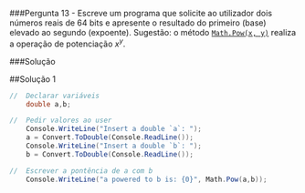 ###Pergunta
13 - Escreve um programa que solicite ao utilizador dois números reais de 64
bits e apresente o resultado do primeiro (base) elevado ao segundo (expoente).
Sugestão: o método
[`Math.Pow(x, y)`](https://docs.microsoft.com/dotnet/api/system.math.pow#System_Math_Pow_System_Double_System_Double)
realiza a operação de potenciação _x<sup>y</sup>_.

###Solução

##Solução 1

```cs
//  Declarar variáveis
    double a,b;

//  Pedir valores ao user
    Console.WriteLine("Insert a double `a`: ");
    a = Convert.ToDouble(Console.ReadLine());
    Console.WriteLine("Insert a double `b`: ");
    b = Convert.ToDouble(Console.ReadLine());

//  Escrever a pontência de a com b
    Console.WriteLine("a powered to b is: {0}", Math.Pow(a,b));
```
